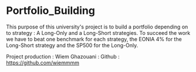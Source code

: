 # Portfolio_Building
This purpose of this university's project is to build a portfolio depending on to strategy : A Long-Only and a Long-Short strategies. To succeed the work we have to beat one benchmark for each strategy, the EONIA 4% for the Long-Short strategy and the SP500 for the Long-Only. 


Project production : 
Wiem Ghazouani : Github : https://github.com/wiemmmm 
